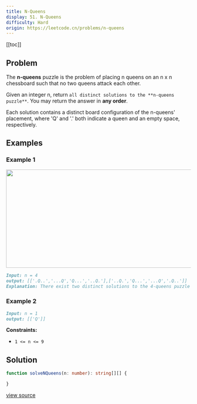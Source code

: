 ```yaml
---
title: N-Queens
display: 51. N-Queens
difficulty: Hard
origin: https://leetcode.cn/problems/n-queens
---
```


[[toc]]

## Problem

The **n-queens** puzzle is the problem of placing n queens on an n x n chessboard such that no two queens attack each other.

Given an integer n, return `all distinct solutions to the **n-queens puzzle**`. You may return the answer in **any order**.

Each solution contains a distinct board configuration of the n-queens' placement, where 'Q' and '.' both indicate a queen and an empty space, respectively.

## Examples

### Example 1

<img alt="" src="https://assets.leetcode.com/uploads/2020/11/13/queens.jpg" style="width: 600px; height: 268px;" />

```md
Input: n = 4
output: [['.Q..','...Q','Q...','..Q.'],['..Q.','Q...','...Q','.Q..']]
Explanation: There exist two distinct solutions to the 4-queens puzzle as shown above
```

### Example 2

```md
Input: n = 1
output: [['Q']]
```

**Constraints:**

- <code>1 &lt;= n &lt;= 9</code>

## Solution

```ts
function solveNQueens(n: number): string[][] {

}
```

[view source](https://leetcode.cn/problems/n-queens)
